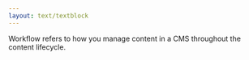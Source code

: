 ```yaml
---
layout: text/textblock
---
```


Workflow refers to how you manage content in a CMS throughout the content lifecycle.
